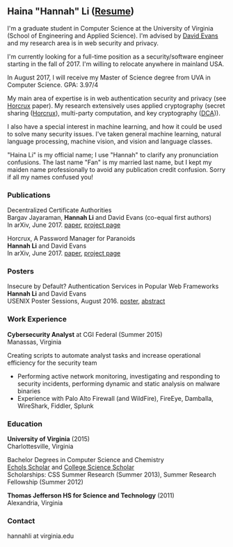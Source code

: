 ## Haina "Hannah" Li ([Resume](https://hainali.github.io/pdfs/Hannah%20Li%20-%20Resume.pdf))

I'm a graduate student in Computer Science at the University of Virginia (School of Engineering and Applied Science). I'm advised by [David Evans](http://www.cs.virginia.edu/~evans/) and my research area is in web security and privacy.

I'm currently looking for a full-time position as a security/software engineer starting in the fall of 2017. I'm willing to relocate anywhere in mainland USA. 

In August 2017, I will receive my Master of Science degree from UVA in Computer Science. GPA: 3.97/4 

My main area of expertise is in web authentication security and privacy (see [Horcrux](https://arxiv.org/pdf/1706.05085.pdf) paper). My research extensively uses applied cryptography (secret sharing ([Horcrux](https://arxiv.org/pdf/1706.05085.pdf)), multi-party computation, and key cryptography ([DCA](https://arxiv.org/pdf/1706.03370.pdf))).  

I also have a special interest in machine learning, and how it could be used to solve many security issues. I've taken general machine learning, natural language processing, machine vision, and vision and language classes. 

"Haina Li" is my official name; I use "Hannah" to clarify any pronunciation confusions. The last name "Fan" is my married last name, but I kept my maiden name professionally to avoid any publication credit confusion. Sorry if all my names confused you!   

### Publications
Decentralized Certificate Authorities  
Bargav Jayaraman, **Hannah Li** and David Evans (co-equal first authors)  
In arXiv, June 2017. [paper](https://arxiv.org/pdf/1706.03370.pdf), [project page](https://github.com/HainaLi/DecentralizedCA)  

Horcrux, A Password Manager for Paranoids  
**Hannah Li** and David Evans  
In arXiv, June 2017. [paper](https://arxiv.org/pdf/1706.05085.pdf), [project page](https://github.com/HainaLi/horcrux_password_manager)

### Posters
Insecure by Default? Authentication Services in Popular Web Frameworks  
**Hannah Li** and David Evans  
USENIX Poster Sessions, August 2016. [poster](https://hainali.github.io/pdfs/HainaLiUSENIX2016-Final.pdf), [abstract](https://hainali.github.io/pdfs/insecure-default-authentication.pdf)  

### Work Experience 

**Cybersecurity Analyst** at CGI Federal (Summer 2015)  
Manassas, Virginia  

Creating scripts to automate analyst tasks and increase operational efficiency for the security team  
- Performing active network monitoring, investigating and responding to security incidents, performing
dynamic and static analysis on malware binaries
- Experience with Palo Alto Firewall (and WildFire), FireEye, Damballa, WireShark, Fiddler, Splunk 

### Education
**University of Virginia** (2015)  
Charlottesville, Virginia  

Bachelor Degrees in Computer Science and Chemistry  
[Echols Scholar](http://echols.as.virginia.edu/front) and [College Science Scholar](http://sciencescholars.clas.virginia.edu/)   
Scholarships: CSS Summer Research (Summer 2013), Summer Research Fellowship (Summer 2012)  

**Thomas Jefferson HS for Science and Technology** (2011)  
Alexandria, Virginia  

### Contact
hannahli at virginia.edu
